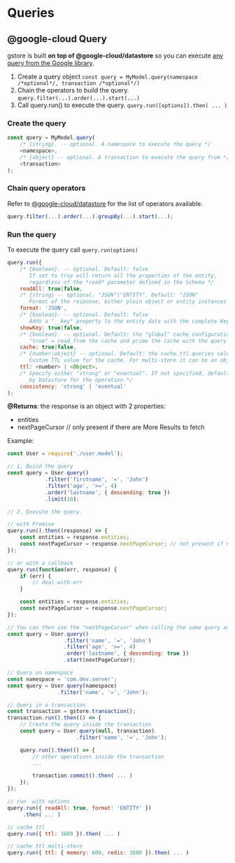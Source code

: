 # Queries

## @google-cloud Query

gstore is built **on top of @google-cloud/datastore** so you can execute [any query from the Google library](https://cloud.google.com/nodejs/docs/reference/datastore/1.3.x/Query).

1. Create a query object `const query = MyModel.query(namespace /*optional*/, transaction /*optional*/)`
2. Chain the operators to build the query. `query.filter(...).order(...).start(...)`
3. Call query.run\(\) to execute the query. `query.run([options]).then( ... )`

### Create the query

```js
const query = MyModel.query(
    /* {string}. -- optional. A namespace to execute the query */
    <namespace>,
    /* {object} -- optional. A transaction to execute the query from */
    <transaction>
);
```

### Chain query operators

Refer to [@google-cloud/datastore](https://googlecloudplatform.github.io/google-cloud-node/#/docs/datastore/master/datastore/query) for the list of operators available.

```js
query.filter(...).order(...).groupBy(...).start(...);
```

### Run the query

To execute the query call `query.run(options)`

```js
query.run({
    /* {boolean}. -- optional. Default: false
       If set to true will return all the properties of the entity,
       regardless of the *read* parameter defined in the Schema */
    readAll: true|false,
    /* {string} -- optional. "JSON"|"ENTITY". Default: "JSON"
       Format of the response, either plain object or entity instances  */
    format: 'JSON',
    /* {boolean}. -- optional. Default: false
       Adds a "__key" property to the entity data with the complete Key from the Datastore. */
    showKey: true|false,
    /* {boolean}. -- optional. Default: the "global" cache configuration
       "true" = read from the cache and prime the cache with the query response */
    cache: true|false,
    /* {number|object} -- optional. Default: the cache.ttl.queries value
       Custom TTL value for the cache. For multi-store it can be an object of ttl values  */
    ttl: <number> | <Object>,
    /* Specify either "strong" or "eventual". If not specified, default values are chosen
       by Datastore for the operation.*/
    consistency: 'strong' | 'eventual'
);
```

**@Returns**: the response is an object with 2 properties:

* entities
* nextPageCursor // only present if there are More Results to fetch

Example:

```js
const User = require('./user.model');

// 1. Build the query
const query = User.query()
            .filter('firstname', '=', 'John')
            .filter('age', '>=', 4)
            .order('lastname', { descending: true })
            .limit(10);

// 2. Execute the query.

// with Promise
query.run().then((response) => {
    const entities = response.entities;
    const nextPageCursor = response.nextPageCursor; // not present if no more results
});

// or with a callback
query.run(function(err, response) {
    if (err) {
        // deal with err
    }

    const entities = response.entities;
    const nextPageCursor = response.nextPageCursor;
});

// You can then use the "nextPageCursor" when calling the same query and pass it as start value
const query = User.query()
                  .filter('name', '=', 'John')
                  .filter('age', '>=', 4)
                  .order('lastname', { descending: true })
                  .start(nextPageCursor);

// Query on namespace
const namespace = 'com.dev.server';
const query = User.query(namespace)
                .filter('name', '=', 'John');

// Query in a transaction
const transaction = gstore.transaction();
transaction.run().then(() => {
    // Create the query inside the transaction
    const query = User.query(null, transaction)
                      .filter('name', '=', 'John');

    query.run().then(() => {
        // other operations inside the transaction
        ...

        transaction.commit().then( ... )
    });    
});

// run  with options
query.run({ readAll: true, format: 'ENTITY' })
     .then( ... )

// cache ttl     
query.run({ ttl: 3600 }).then( ... )

// cache ttl multi-store
query.run({ ttl: { memory: 600, redis: 3600 }).then( ... )
```
